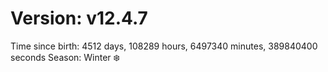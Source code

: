 # Version: v12.4.7
Time since birth: 4512 days, 108289 hours, 6497340 minutes, 389840400 seconds
Season: Winter ❄️
